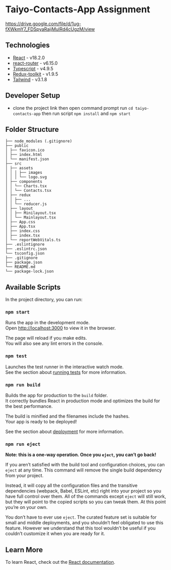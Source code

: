 # Taiyo-Contacts-App Assignment

https://drive.google.com/file/d/1ug-fXWkmY7_FDSpyaRaijMuIRd4cUgzM/view

## Technologies

- [React](https://reactjs.org/) - v18.2.0
- [react-router](https://reactrouter.com/web/guides/quick-start) - v6.15.0
- [Typescript](https://www.typescriptlang.org/) - v4.9.5
- [Redux-toolkit](https://redux-toolkit.js.org/) - v1.9.5
- [Tailwind](https://tailwindcss.com/) - v3.1.8

## Developer Setup

- clone the project link then open command prompt run `cd taiyo-contacts-app`
  then run script `npm install` and `npm start`

## Folder Structure

```
├── node_modules (.gitignore)
├── public
│ ├── favicon.ico
│ ├── index.html
│ └── manifest.json
├── src
│ ├── assets
│ │ │ ├── images
│ │ │ └── logo.svg
│ ├── components
│ │ └── Charts.tsx
│ │ └── Contacts.tsx
│ ├── redux
│ │ ├── ...
│ │ └── reducer.js
│ ├── layout
│ │ ├── Minilayout.tsx
│ │ └── Mainlayout.tsx
│ ├── App.css
│ ├── App.tsx
│ ├── index.css
│ ├── index.tsx
│ └── reportWebVitals.ts
├── .eslintignore
├── .eslintrc.json
└── tsconfig.json
├── .gitignore
├── package.json
└── README.md
└── package-lock.json
```

## Available Scripts

In the project directory, you can run:

### `npm start`

Runs the app in the development mode.\
Open [http://localhost:3000](http://localhost:3000) to view it in the browser.

The page will reload if you make edits.\
You will also see any lint errors in the console.

### `npm test`

Launches the test runner in the interactive watch mode.\
See the section about [running tests](https://facebook.github.io/create-react-app/docs/running-tests) for more information.

### `npm run build`

Builds the app for production to the `build` folder.\
It correctly bundles React in production mode and optimizes the build for the best performance.

The build is minified and the filenames include the hashes.\
Your app is ready to be deployed!

See the section about [deployment](https://facebook.github.io/create-react-app/docs/deployment) for more information.

### `npm run eject`

**Note: this is a one-way operation. Once you `eject`, you can’t go back!**

If you aren’t satisfied with the build tool and configuration choices, you can `eject` at any time. This command will remove the single build dependency from your project.

Instead, it will copy all the configuration files and the transitive dependencies (webpack, Babel, ESLint, etc) right into your project so you have full control over them. All of the commands except `eject` will still work, but they will point to the copied scripts so you can tweak them. At this point you’re on your own.

You don’t have to ever use `eject`. The curated feature set is suitable for small and middle deployments, and you shouldn’t feel obligated to use this feature. However we understand that this tool wouldn’t be useful if you couldn’t customize it when you are ready for it.

## Learn More

To learn React, check out the [React documentation](https://reactjs.org/).
